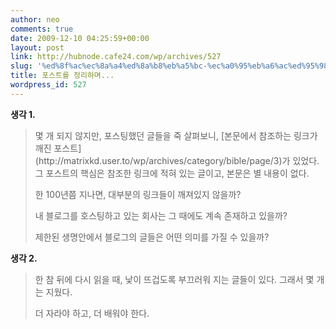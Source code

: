 ```yaml
---
author: neo
comments: true
date: 2009-12-10 04:25:59+00:00
layout: post
link: http://hubnode.cafe24.com/wp/archives/527
slug: '%ed%8f%ac%ec%8a%a4%ed%8a%b8%eb%a5%bc-%ec%a0%95%eb%a6%ac%ed%95%98%eb%a9%b0'
title: 포스트를 정리하며...
wordpress_id: 527
---
```


**생각 1.**



<blockquote>
몇 개 되지 않지만, 포스팅했던 글들을 죽 살펴보니, [본문에서 참조하는 링크가 깨진 포스트](http://matrixkd.user.to/wp/archives/category/bible/page/3)가 있었다. 그 포스트의 핵심은 참조한 링크에 적혀 있는 글이고, 본문은 별 내용이 없다.

한 100년쯤 지나면, 대부분의 링크들이 깨져있지 않을까?

내 블로그를 호스팅하고 있는 회사는 그 때에도 계속 존재하고 있을까?

제한된 생명안에서 블로그의 글들은 어떤 의미를 가질 수 있을까?

</blockquote>



**생각 2.**


<blockquote>
한 참 뒤에 다시 읽을 때, 낯이 뜨겁도록 부끄러워 지는 글들이 있다. 그래서 몇 개는 지웠다.

더 자라야 하고, 더 배워야 한다.

</blockquote>
